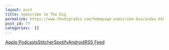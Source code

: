 ```yaml
---
layout: post
title: Subscribe to The Dig
permalink: https://www.thedigradio.com/homepage-subscribe-box/index.html
post_id: 77
categories:  []
---
```


[Apple Podcasts](https://podcasts.apple.com/us/podcast/the-dig/id1043245989?mt=2&ls=1)[Stitcher](https://www.stitcher.com/podcast/daniel-denvir-2/the-dig-2)[Spotify](https://open.spotify.com/show/2noCXQGBJp76DR2qcxETPy)[Android](https://subscribeonandroid.com/www.thedigradio.com/podcast/)[RSS Feed](https://www.thedigradio.com/feed/podcast/)